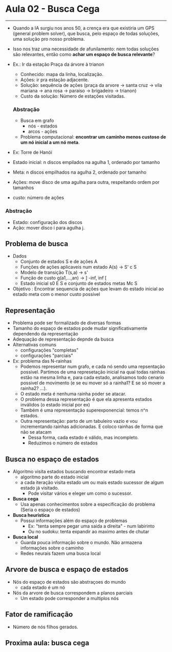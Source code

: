 # Aula 02 - Busca Cega

***

* Quando a IA surgiu nos anos 50, a crença era que existiria um GPS (general problem solver), que busca, pelo espaço de todas soluções, uma solução pro nosso problema.

* Isso nos traz uma necessidade de afunilamento: nem todas soluções são relevantes, então como **achar um espaço de busca relevante**?

* Ex.: Ir da estação Praça da árvore à trianon

  * Conhecido: mapa da linha, localização.
  * Ações: ir pra estação adjacente.
  * Solução: sequência de ações (praça da arvore -> santa cruz -> vila mariana -> ana rosa -> paraiso -> brigadeiro -> trianon)
  * Custo da solução: Número de estações visitadas.

  

  ### Abstração

  * Busca em grafo
    * nós - estados
    * arcos - ações
  * Problema computacional: **encontrar um caminho menos custoso de um nó inicial a um nó meta**.

*  Ex: Torre de Hanói

  * Estado inicial: n discos empilados na agulha 1, ordenado por tamanho
  * Meta: n discos empilhados na agulha 2, ordenado por tamanho
  * Ações: move disco de uma agulha para outra, respeitando ordem por tamanhos
  * custo: número de ações

  ### Abstração

  * Estado: configuração dos discos
  * Ação: mover disco i para agulha j.

  ## Problema de busca

  * Dados
    * Conjunto de estados S e de ações A
    * Funções de ações aplicaveis num estado A(s) -> S' c S
    * Modelo de transição T(s,a) -> s'
    * Função de custo g(a1,...,an) -> ] -inf, inf [
    * Estado inicial s0 E S e conjunto de estados metas Mc S
  * Objetivo :  Encontrar sequencia de ações que levam do estado inicial ao estado meta com o menor custo possível

  ## Representação

  * Problema pode ser formalizado de diversas formas
  * Tamanho do espaço de estados pode mudar significativamente dependendo da representação
  * Adequação de representação depnde da busca
  * Alternativas comuns
    * configurações "completas"
    * configurações "parciais"
  * Ex: problema das N-rainhas
    * Podemos representar num grafo, e cada nó sendo uma repsentação possivel. Partimos de uma represetação inicial na qual todas rainhas estão na mesma linha e, para cada estado, analisamos todo cenario possivel de movimento (e se eu mover só a rainha1? E se só mover a rainha2? ...).
    * O estado meta é nenhuma rainha poder se atacar.
    * O problema dessa representação é que ela apresenta estados inválidos (o estado inicial por ex)
    * Também é uma representação superexponencial: temos n^n estados.
    * Outra representação: parto de um tabuleiro vazio e vou incrementando rainhas adicionadas. E coloco rainhas de forma que não se atacam
      * Dessa forma, cada estado é válido, mas incompleto.
      * Reduzimos o número de estados

  ## Busca no espaço de estados

  * Algoritmo visita estados buscando encontrar estado meta
    * algoritmo parte do estado inicial
    * a cada iteração visita estado um ou mais estado sucessor de algum estado já visitado.
      * Pode visitar vários e eleger um como o sucessor.
  * **Busca cega**
    * Usa apenas conhecimentos sobre a especificação do problema (Seria o espaço de estados)
  * **Busca heuristica**
    * Possui informações além do espaço de problemas
      * Ex: "tenta sempre pegar uma saida a direita" - num labirinto
      * Ou no sudoku: tenta expandir ao maximo antes de chutar
  * **Busca local**
    * Guarda pouca informação sobre o mundo. Não armazena informações sobre o caminho
    * Redes neurais fazem uma busca local 

  ## Arvore de busca e espaço de estados

  * Nós do espaço de estados são abstraçoes do mundo
    * cada estado é um nó
  * Nós da arvore de busca correspondem a planos parciais
    * Um estado pode corresponder a multiplos nós

  ## Fator de ramificação

  * Número de nós filhos gerados.

  ## Proxima aula: busca cega

  

  